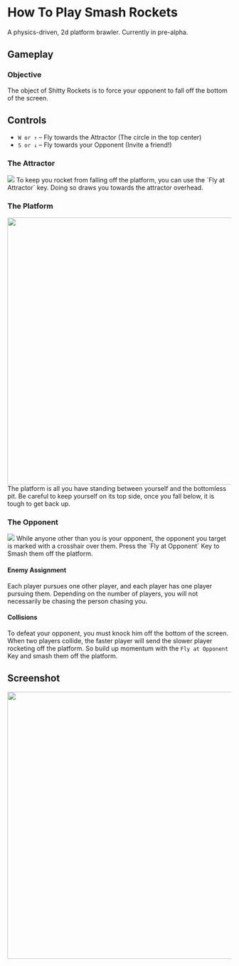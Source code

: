 # How To Play Smash Rockets
A physics-driven, 2d platform brawler. Currently in pre-alpha.

## Gameplay

### Objective
The object of Shitty Rockets is to force your opponent to fall off the bottom of the screen.

## Controls
- `W or ↑` – Fly towards the Attractor (The circle in the top center)
- `S or ↓` – Fly towards your Opponent (Invite a friend!)

### The Attractor
<img src="https://imgur.com/ZJjCBAo.png">
To keep you rocket from falling off the platform, you can use the `Fly at Attractor` key. Doing so draws you towards the attractor overhead.

### The Platform
<img src="https://imgur.com/ZV5V7y5.png" width="600">
The platform is all you have standing between yourself and the bottomless pit. Be careful to keep yourself on its top side, once you fall below, it is tough to get back up.

### The Opponent
<img src="https://imgur.com/VaoMQLa.png">
While anyone other than you is your opponent, the opponent you target is marked with a crosshair over them. Press the `Fly at Opponent` Key to Smash them off the platform.

#### Enemy Assignment
Each player pursues one other player, and each player has one player pursuing them. Depending on the number of players, you will not necessarily be chasing the person chasing you.

#### Collisions
To defeat your opponent, you must knock him off the bottom of the screen. When two players collide, the faster player will send the slower player rocketing off the platform. So build up momentum with the `Fly at Opponent` Key and smash them off the platform.

## Screenshot
<img src="https://imgur.com/6FnV427.png" width="600">

